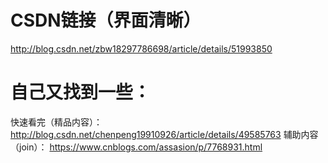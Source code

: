 CSDN链接（界面清晰）
================
http://blog.csdn.net/zbw18297786698/article/details/51993850

自己又找到一些：
============
快速看完（精品内容）：
http://blog.csdn.net/chenpeng19910926/article/details/49585763
辅助内容（join）：
https://www.cnblogs.com/assasion/p/7768931.html
